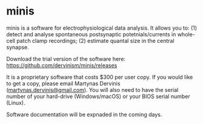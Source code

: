 # minis

minis is a software for electrophysiological data analysis.
It allows you to:
(1) detect and analyse spontaneous postsynaptic potetnials/currents in whole-cell patch clamp recordings;
(2) estimate quantal size in the central synapse.

Download the trial version of the software here: https://github.com/dervinism/minis/releases

It is a proprietary software that costs $300 per user copy. If you would like to get a copy, please email Martynas Dervinis (martynas.dervinis@gmail.com). You will also need to have the serial number of your hard-drive (Windows/macOS) or your BIOS serial number (Linux).

Software documentation will be expnaded in the coming days.
